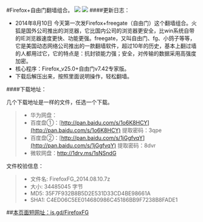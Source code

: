 #Firefox+自由门翻墙组合。 ![](https://oq1gjg.bl3301.livefilestore.com/y2mRG7yo6_G_PPX7KLZtVtfrjCYBM7Y8Yb62J9cXCGfiGYTHJnfvYzARuNdd4My_NCZKX1VnLXbcwePJ32rATNlVqCvXwbKo5gmxyDBe5V3WVBw_poRsH2mrxO9gkZVWHQN/ff48.ico?psid=1) ![](https://oq1gjg.bl3301.livefilestore.com/y2mcrdK1EfhCIyqNJJzpQT-ITZANtF6Uo4H8bBssF-QG32WpG9SOduVLnGUJ6tKvv03j7Fw8EKP70JRELZtejXYWFPHqGR3SWSvxD1VkXQWnNHumoO_EXwjf-_KcUhAXT0a/201101101026574d2a6e71910f6.gif?psid=1)
####更新日志：
* 2014年8月10日 今天第一次发Firefox+freegate（自由门）这个翻墙组合。火狐是国外公司推出的浏览器，它比国内公司的浏览器更安全，比win系统自带的IE浏览器速度更快、功能更强。freegate，又叫自由门、fg、小鸽子等等，它是美国动态网络公司推出的一款翻墙软件，超过10年的历史，基本上翻过墙的人都用过它，它的特点是：抗封锁能力强；安全，对传输的数据采用高强度加密。
* 核心程序：Firefox_v25.0+自由门v7.42专家版。
* 下载后解压出来，按照里面说明操作，轻松翻墙。

####下载地址：

 几个下载地址是一样的文件，任选一个下载。
> * 华为网盘：
> * 百度盘①：[http://pan.baidu.com/s/1o6K8HCY](http://pan.baidu.com/s/1o6K8HCY)  提取密码：3qpe
> * 百度盘②：[http://pan.baidu.com/s/1jGgfvqY](http://pan.baidu.com/s/1jGgfvqY)  提取密码：8dvr
> * 微软网盘：http://1drv.ms/1sNSndG

 文件校验信息：

>  * 文件名: FirefoxFG_2014.08.10.7z
>  * 大小: 34485045 字节
>  * MD5: 35F7F932B8B5D2E531D33CD4BE98661A
>  * SHA1: C4ED06C5EE014680986C45186BB9F7238B8FADE1

##[本页面短网址：is.gd/FirefoxFG](http://is.gd/FirefoxFG)

